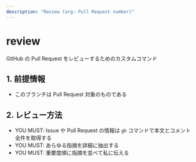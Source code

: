 ```yaml
---
description: "Review (arg: Pull Request number)"
---
```


# review

GitHub の Pull Request をレビューするためのカスタムコマンド

## 1. 前提情報

- このブランチは Pull Request 対象のものである

## 2. レビュー方法

- YOU MUST: Issue や Pull Request の情報は `gh` コマンドで本文とコメント全件を取得する
- YOU MUST: あらゆる指摘を詳細に抽出する
- YOU MUST: 重要度順に指摘を並べて私に伝える
